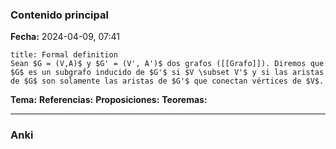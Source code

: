 ### Contenido principal

**Fecha:** 2024-04-09, 07:41

```ad-formal
title: Formal definition
Sean $G = (V,A)$ y $G' = (V', A')$ dos grafos ([[Grafo]]). Diremos que $G$ es un subgrafo inducido de $G'$ si $V \subset V'$ y si las aristas de $G$ son solamente las aristas de $G'$ que conectan vértices de $V$.
```

**Tema:**
**Referencias:**
**Proposiciones:**
**Teoremas:**

---
### Anki
